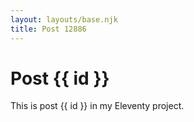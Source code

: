 ```yaml
---
layout: layouts/base.njk
title: Post 12886
---
```


# Post {{ id }}

This is post {{ id }} in my Eleventy project.
